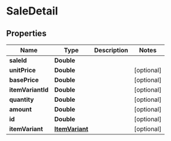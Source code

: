 
# SaleDetail

## Properties
Name | Type | Description | Notes
------------ | ------------- | ------------- | -------------
**saleId** | **Double** |  | 
**unitPrice** | **Double** |  |  [optional]
**basePrice** | **Double** |  |  [optional]
**itemVariantId** | **Double** |  |  [optional]
**quantity** | **Double** |  |  [optional]
**amount** | **Double** |  |  [optional]
**id** | **Double** |  |  [optional]
**itemVariant** | [**ItemVariant**](ItemVariant.md) |  |  [optional]



